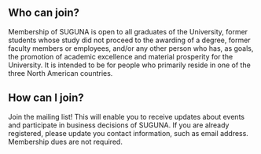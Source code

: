 ## Who can join?

Membership of SUGUNA is open to all graduates of the University, former students
whose study did not proceed to the awarding of a degree, former
faculty members or employees, and/or any other person who has, as
goals, the promotion of academic excellence and material prosperity
for the University. It is intended to be for people who primarily
reside in one of the three North American countries.

## How can I join?

Join the mailing list!  This will enable you to receive updates about
events and participate in business decisions of SUGUNA.  If you are
already registered, please update you contact information, such as
email address. Membership dues are not required.
